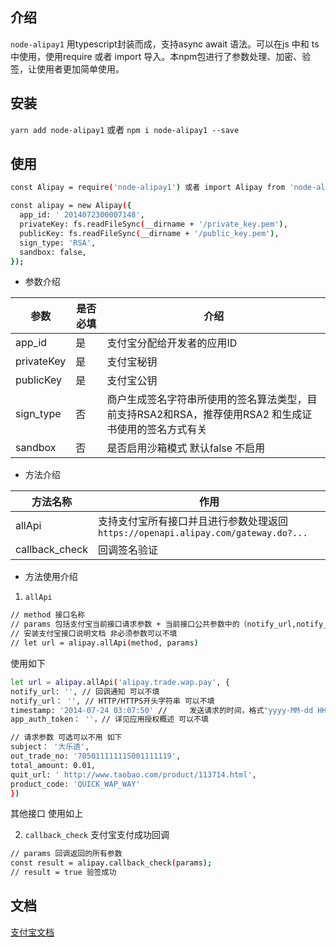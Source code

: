 ## 介绍
`node-alipay1` 用typescript封装而成，支持async await 语法。可以在js 中和 ts 中使用，使用require 或者 import 导入。本npm包进行了参数处理、加密、验签，让使用者更加简单使用。
## 安装
`yarn add node-alipay1` 或者 `npm i node-alipay1 --save`
## 使用
```bash
const Alipay = require('node-alipay1') 或者 import Alipay from 'node-alipay1'

const alipay = new Alipay({
  app_id: '	2014072300007148',
  privateKey: fs.readFileSync(__dirname + '/private_key.pem'),
  publicKey: fs.readFileSync(__dirname + '/public_key.pem'),
  sign_type: 'RSA',
  sandbox: false,
});
```
* 参数介绍

|参数|是否必填|介绍|
|-|-|-|
|app_id|是|支付宝分配给开发者的应用ID|
|privateKey|是|支付宝秘钥|
|publicKey|是|支付宝公钥|
|sign_type|否|商户生成签名字符串所使用的签名算法类型，目前支持RSA2和RSA，推荐使用RSA2 和生成证书使用的签名方式有关|
|sandbox|否|是否启用沙箱模式 默认false 不启用|

* 方法介绍

|方法名称|作用|
|-|-|
|allApi|支持支付宝所有接口并且进行参数处理返回`https://openapi.alipay.com/gateway.do?...`|
|callback_check|回调签名验证|

* 方法使用介绍
1. `allApi`
```bash
// method 接口名称
// params 包括支付宝当前接口请求参数 + 当前接口公共参数中的（notify_url,notify_url,timestamp,app_auth_token）
// 安装支付宝接口说明文档 非必须参数可以不填
// let url = alipay.allApi(method, params)
```
使用如下
```bash
let url = alipay.allApi('alipay.trade.wap.pay', {
notify_url: '', // 回调通知 可以不填
notify_url： '', // HTTP/HTTPS开头字符串 可以不填
timestamp: '2014-07-24 03:07:50' // 	发送请求的时间，格式"yyyy-MM-dd HH:mm:ss" 可以不填
app_auth_token： ''，// 详见应用授权概述 可以不填

// 请求参数 可选可以不用 如下
subject： '大乐透', 
out_trade_no: '70501111111S001111119',
total_amount: 0.01,
quit_url: '	http://www.taobao.com/product/113714.html',
product_code: 'QUICK_WAP_WAY'
})
```
其他接口 使用如上

2. `callback_check`
支付宝支付成功回调
```bash
// params 回调返回的所有参数
const result = alipay.callback_check(params); 
// result = true 验签成功
```

## 文档
[支付宝文档](https://opendocs.alipay.com/apis/api_1/alipay.trade.wap.pay?scene=common)